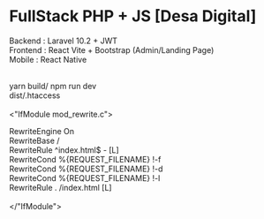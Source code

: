 # FullStack PHP + JS [Desa Digital]

Backend : Laravel 10.2 + JWT <br>
Frontend : React Vite + Bootstrap (Admin/Landing Page) <br>
Mobile : React Native <br><br>

yarn build/ npm run dev<br>
dist/.htaccess<br><br>
<"IfModule mod_rewrite.c"><br>

RewriteEngine On<br>
RewriteBase /<br>
RewriteRule ^index\.html$ - [L]<br>
RewriteCond %{REQUEST_FILENAME} !-f<br>
RewriteCond %{REQUEST_FILENAME} !-d<br>
RewriteCond %{REQUEST_FILENAME} !-l<br>
RewriteRule . /index.html [L]<br>
<br>
</"IfModule"><br>
